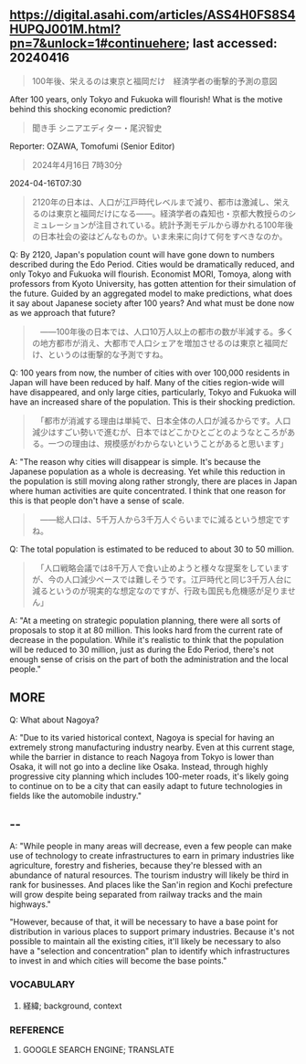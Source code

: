 ## https://digital.asahi.com/articles/ASS4H0FS8S4HUPQJ001M.html?pn=7&unlock=1#continuehere; last accessed: 20240416

> 100年後、栄えるのは東京と福岡だけ　経済学者の衝撃的予測の意図

After 100 years, only Tokyo and Fukuoka will flourish! What is the motive behind this shocking economic prediction?

> 聞き手 シニアエディター・尾沢智史

Reporter: OZAWA, Tomofumi (Senior Editor)

> 2024年4月16日 7時30分

2024-04-16T07:30

> 2120年の日本は、人口が江戸時代レベルまで減り、都市は激減し、栄えるのは東京と福岡だけになる――。経済学者の森知也・京都大教授らのシミュレーションが注目されている。統計予測モデルから導かれる100年後の日本社会の姿はどんなものか。いま未来に向けて何をすべきなのか。

Q: By 2120, Japan's population count will have gone down to numbers described during the Edo Period. Cities would be dramatically reduced, and only Tokyo and Fukuoka will flourish. Economist MORI, Tomoya, along with professors from Kyoto University, has gotten attention for their simulation of the future. Guided by an aggregated model to make predictions, what does it say about Japanese society after 100 years? And what must be done now as we approach that future? 

>　――100年後の日本では、人口10万人以上の都市の数が半減する。多くの地方都市が消え、大都市で人口シェアを増加させるのは東京と福岡だけ、というのは衝撃的な予測ですね。

Q: 100 years from now, the number of cities with over 100,000 residents in Japan will have been reduced by half. Many of the cities region-wide will have disappeared, and only large cities, particularly, Tokyo and Fukuoka will have an increased share of the population. This is their shocking prediction.

>　「都市が消滅する理由は単純で、日本全体の人口が減るからです。人口減少はすごい勢いで進むが、日本ではどこかひとごとのようなところがある。一つの理由は、規模感がわからないということがあると思います」

A: "The reason why cities will disappear is simple. It's because the Japanese population as a whole is decreasing. Yet while this reduction in the population is still moving along rather strongly, there are places in Japan where human activities are quite concentrated. I think that one reason for this is that people don't have a sense of scale.

>　――総人口は、5千万人から3千万人ぐらいまでに減るという想定ですね。

Q: The total population is estimated to be reduced to about 30 to 50 million.

>　「人口戦略会議では8千万人で食い止めようと様々な提案をしていますが、今の人口減少ペースでは難しそうです。江戸時代と同じ3千万人台に減るというのが現実的な想定なのですが、行政も国民も危機感が足りません」

A: "At a meeting on strategic population planning, there were all sorts of proposals to stop it at 80 million. This looks hard from the current rate of decrease in the population. While it's realistic to think that the population will be reduced to 30 million, just as during the Edo Period, there's not enough sense of crisis on the part of both the administration and the local people."

## MORE

Q: What about Nagoya?

A: "Due to its varied historical context, Nagoya is special for having an extremely strong manufacturing industry nearby. Even at this current stage, while the barrier in distance to reach Nagoya from Tokyo is lower than Osaka, it will not go into a decline like Osaka. Instead, through highly progressive city planning which includes 100-meter roads, it's likely going to continue on to be a city that can easily adapt to future technologies in fields like the automobile industry."

## --

A: "While people in many areas will decrease, even a few people can make use of technology to create infrastructures to earn in primary industries like agriculture, forestry and fisheries, because they're blessed with an abundance of natural resources. The tourism industry will likely be third in rank for businesses. And places like the San'in region and Kochi prefecture will grow despite being separated from railway tracks and the main highways."

"However, because of that, it will be necessary to have a base point for distribution in various places to support primary industries. Because it's not possible to maintain all the existing cities, it'll likely be necessary to also have a "selection and concentration" plan to identify which infrastructures to invest in and which cities will become the base points."

### VOCABULARY

1) 経緯; background, context

### REFERENCE

1) GOOGLE SEARCH ENGINE; TRANSLATE
